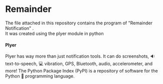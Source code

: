 <h1>Remainder</h1>

The file attached in this repository contains the program of "Remainder Notification" .<br>
It was created using the plyer module in python

<h4>Plyer</h4>
Plyer has way more than just notification tools. It can do screenshots, 🔉 text-to-speech, 💻 vibration, GPS, Bluetooth, audio, accelerometer, and more! The Python Package Index (PyPI) is a repository of software for the Python 👻 programming language.

